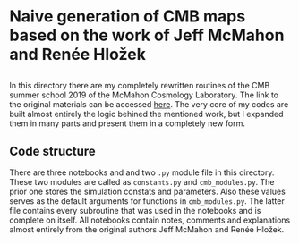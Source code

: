 # Naive generation of CMB maps based on the work of Jeff McMahon and Renée Hložek

## 
In this directory there are my completely rewritten routines of the CMB summer school 2019 of the McMahon Cosmology Laboratory. The link to the original materials can be accessed [here](https://sites.google.com/umich.edu/mcmahoncosmology/cmb-school). The very core of my codes are built almost entirely the logic behined the mentioned work, but I expanded them in many parts and present them in a completely new form.

## Code structure
There are three notebooks and and two `.py` module file in this directory. These two modules are called as `constants.py` and `cmb_modules.py`. The prior one stores the simulation constats and parameters. Also these values serves as the default arguments for functions in `cmb_modules.py`. The latter file contains every subroutine that was used in the notebooks and is complete on itself. All notebooks contain notes, comments and explanations almost entirely from the original authors Jeff McMahon and Renée Hložek.
